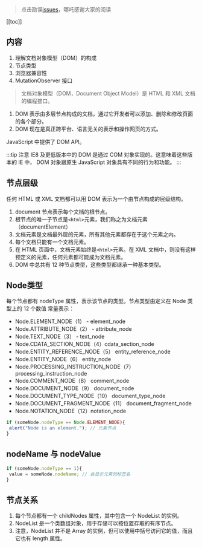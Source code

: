 > 点击勘误[issues](https://github.com/webVueBlog/learn-web/issues)，哪吒感谢大家的阅读

[[toc]]

## 内容

1. 理解文档对象模型（DOM）的构成
2. 节点类型
3. 浏览器兼容性
4. MutationObserver 接口

> 文档对象模型（DOM，Document Object Model）是 HTML 和 XML 文档的编程接口。

1. DOM 表示由多层节点构成的文档，通过它开发者可以添加、删除和修改页面的各个部分。
2. DOM 现在是真正跨平台、语言无关的表示和操作网页的方式。

JavaScript 中提供了 DOM API。

:::tip
注意 IE8 及更低版本中的 DOM 是通过 COM 对象实现的。这意味着这些版本的 IE 中，
DOM 对象跟原生 JavaScript 对象具有不同的行为和功能。
:::

## 节点层级

任何 HTML 或 XML 文档都可以用 DOM 表示为一个由节点构成的层级结构。

1. document 节点表示每个文档的根节点。
2. 根节点的唯一子节点是`<html>`元素，我们称之为文档元素（documentElement）
3. 文档元素是文档最外层的元素，所有其他元素都存在于这个元素之内。
4. 每个文档只能有一个文档元素。
5. 在 HTML 页面中，文档元素始终是`<html>`元素。在 XML 文档中，则没有这样预定义的元素，任何元素都可能成为文档元素。
6. DOM 中总共有 12 种节点类型，这些类型都继承一种基本类型。

## Node类型

每个节点都有 nodeType 属性，表示该节点的类型。节点类型由定义在 Node 类型上的 12 个数值
常量表示：
 
- Node.ELEMENT_NODE（1） - element_node
- Node.ATTRIBUTE_NODE（2） - attribute_node
- Node.TEXT_NODE（3） - text_node
- Node.CDATA_SECTION_NODE（4）cdata_section_node
- Node.ENTITY_REFERENCE_NODE（5） entity_reference_node
- Node.ENTITY_NODE（6） entity_node
- Node.PROCESSING_INSTRUCTION_NODE（7） processing_instruction_node
- Node.COMMENT_NODE（8） comment_node
- Node.DOCUMENT_NODE（9） document_node
- Node.DOCUMENT_TYPE_NODE（10） document_type_node
- Node.DOCUMENT_FRAGMENT_NODE（11） document_fragment_node
- Node.NOTATION_NODE（12）notation_node

```js
if (someNode.nodeType == Node.ELEMENT_NODE){ 
 alert("Node is an element."); // 元素节点
}
```

## nodeName 与 nodeValue

```js
if (someNode.nodeType == 1){ 
 value = someNode.nodeName; // 会显示元素的标签名
}
```

## 节点关系

1. 每个节点都有一个 childNodes 属性，其中包含一个 NodeList 的实例。
2. NodeList 是一个类数组对象，用于存储可以按位置存取的有序节点。
3. 注意，NodeList 并不是 Array 的实例，但可以使用中括号访问它的值，而且它也有 length 属性。



























